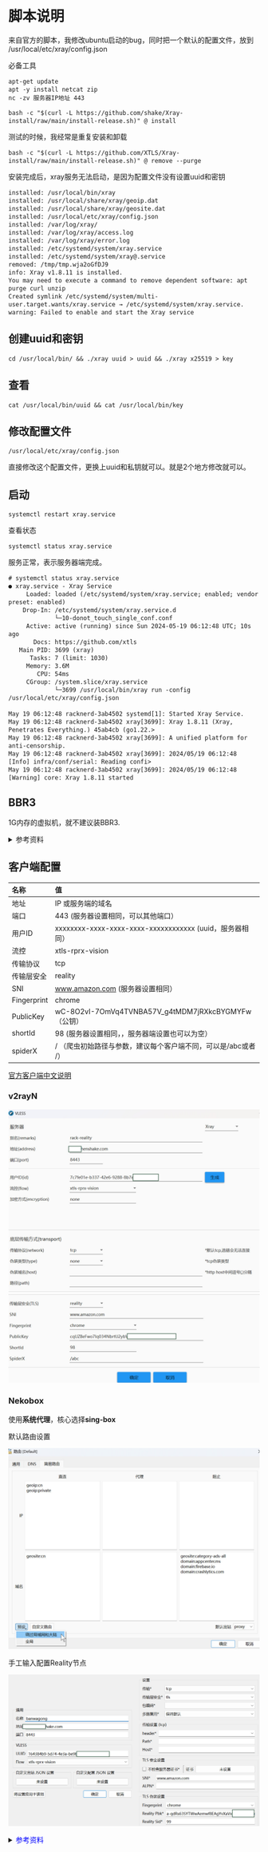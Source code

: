 # 脚本说明

来自官方的脚本，我修改ubuntu启动的bug，同时把一个默认的配置文件，放到 /usr/local/etc/xray/config.json

必备工具
```
apt-get update
apt -y install netcat zip
nc -zv 服务器IP地址 443
```


```
bash -c "$(curl -L https://github.com/shake/Xray-install/raw/main/install-release.sh)" @ install
```

测试的时候，我经常是重复安装和卸载

```
bash -c "$(curl -L https://github.com/XTLS/Xray-install/raw/main/install-release.sh)" @ remove --purge
```

安装完成后，xray服务无法启动，是因为配置文件没有设置uuid和密钥

```
installed: /usr/local/bin/xray
installed: /usr/local/share/xray/geoip.dat
installed: /usr/local/share/xray/geosite.dat
installed: /usr/local/etc/xray/config.json
installed: /var/log/xray/
installed: /var/log/xray/access.log
installed: /var/log/xray/error.log
installed: /etc/systemd/system/xray.service
installed: /etc/systemd/system/xray@.service
removed: /tmp/tmp.wja2oGfDJ9
info: Xray v1.8.11 is installed.
You may need to execute a command to remove dependent software: apt purge curl unzip
Created symlink /etc/systemd/system/multi-user.target.wants/xray.service → /etc/systemd/system/xray.service.
warning: Failed to enable and start the Xray service
```

## 创建uuid和密钥

```
cd /usr/local/bin/ && ./xray uuid > uuid && ./xray x25519 > key
```

## 查看

```
cat /usr/local/bin/uuid && cat /usr/local/bin/key
```

## 修改配置文件

```
/usr/local/etc/xray/config.json
```

直接修改这个配置文件，更换上uuid和私钥就可以。就是2个地方修改就可以。

## 启动

```
systemctl restart xray.service
```

查看状态

```
systemctl status xray.service
```

服务正常，表示服务器端完成。

```
# systemctl status xray.service
● xray.service - Xray Service
     Loaded: loaded (/etc/systemd/system/xray.service; enabled; vendor preset: enabled)
    Drop-In: /etc/systemd/system/xray.service.d
             └─10-donot_touch_single_conf.conf
     Active: active (running) since Sun 2024-05-19 06:12:48 UTC; 10s ago
       Docs: https://github.com/xtls
   Main PID: 3699 (xray)
      Tasks: 7 (limit: 1030)
     Memory: 3.6M
        CPU: 54ms
     CGroup: /system.slice/xray.service
             └─3699 /usr/local/bin/xray run -config /usr/local/etc/xray/config.json

May 19 06:12:48 racknerd-3ab4502 systemd[1]: Started Xray Service.
May 19 06:12:48 racknerd-3ab4502 xray[3699]: Xray 1.8.11 (Xray, Penetrates Everything.) 45ab4cb (go1.22.>
May 19 06:12:48 racknerd-3ab4502 xray[3699]: A unified platform for anti-censorship.
May 19 06:12:48 racknerd-3ab4502 xray[3699]: 2024/05/19 06:12:48 [Info] infra/conf/serial: Reading confi>
May 19 06:12:48 racknerd-3ab4502 xray[3699]: 2024/05/19 06:12:48 [Warning] core: Xray 1.8.11 started
```

## BBR3

1G内存的虚拟机，就不建议装BBR3.

<details><summary>参考资料</summary>

手工方式无法搞定，只能借助脚本

```
curl -sS -O https://raw.githubusercontent.com/kejilion/sh/main/kejilion.sh && chmod +x kejilion.sh && ./kejilion.sh
```

选择13，进入二级页面，选择16升级BBR3. 看了脚本，也实在没理解手工操作的区别。


默认1G内存，不够，需要把swap分区扩大到1G。

[ubuntu官方调整swap分区文档](https://askubuntu.com/questions/178712/how-to-increase-swap-space?newreg=59195221d1)

查看当前swap分区，清除文件系统标识符

```
swap_partitions=$(grep -E '^/dev/' /proc/swaps | awk '{print $1}')
echo "$partition"
swapoff "$partition"
wipefs -a "$partition"
mkswap -f "$partition"
```
确认

```
swapon -s
```
关闭swap分区

```
swapoff -a
```
创建1Gswap 文件

```
dd if=/dev/zero of=/swapfile bs=1024 count=1M
```
设置

```
# Set the correct permissions
chmod 0600 /swapfile

mkswap /swapfile  # Set up a Linux swap area
swapon /swapfile  # Turn the swap on
```

查看是否正常工作

```
grep Swap /proc/meminfo
```

永久生效

```
echo "/swapfile swap swap defaults 0 0" >> /etc/fstab
```

优化swap性能

[How To Add Swap Space on Ubuntu 22.04
](https://www.digitalocean.com/community/tutorials/how-to-add-swap-space-on-ubuntu-22-04)

```
cat /proc/sys/vm/swappiness

sysctl vm.swappiness=10

cat /proc/sys/vm/vfs_cache_pressure

sysctl vm.vfs_cache_pressure=50
```

修改 /etc/sysctl.conf

```
vm.swappiness=10
vm.vfs_cache_pressure=50
```

添加repo密钥

```
wget -qO - https://dl.xanmod.org/archive.key | sudo gpg --dearmor -vo /usr/share/keyrings/xanmod-archive-keyring.gpg
```
添加repo

```
echo 'deb [signed-by=/usr/share/keyrings/xanmod-archive-keyring.gpg] http://deb.xanmod.org releases main' | sudo tee /etc/apt/sources.list.d/xanmod-release.list
```

安装新内核

```
sudo apt update && sudo apt install linux-xanmod-x64v3
```

重启

开启bbr3，/etc/sysctl.conf，添加两行

```
net.core.default_qdisc=fq_pie
net.ipv4.tcp_congestion_control=bbr

```

查看结果

```
sysctl -p
```

查看bbr3状态，已经无法使用这个命令检查bbr3，因为已经编译进去内核。

```
modinfo tcp_bbr
cat /proc/sys/net/ipv4/tcp_congestion_control
```
</details> 

## 客户端配置

| 名称        | 值                                          |
| :---------- | :------------------------------------------ |
| 地址        | IP 或服务端的域名                           |
| 端口        | 443      (服务器设置相同，可以其他端口）                                   |
| 用户ID      | xxxxxxxx-xxxx-xxxx-xxxx-xxxxxxxxxxxx (uuid，服务器相同）       |
| 流控        | xtls-rprx-vision                            |
| 传输协议    | tcp                                         |
| 传输层安全  | reality                                     |
| SNI         | www.amazon.com   (服务器设置相同）                      |
| Fingerprint | chrome                                      |
| PublicKey   | wC-8O2vI-7OmVq4TVNBA57V_g4tMDM7jRXkcBYGMYFw（公钥） |
| shortId     | 98     (服务器设置相同，，服务器端设置也可以为空）                       |
| spiderX     | /          （爬虫初始路径与参数，建议每个客户端不同，可以是/abc或者 /）                                 |


[官方客户端中文说明](https://github.com/XTLS/REALITY?tab=readme-ov-file)

### v2rayN

![v2rayN-reality](https://github.com/shake/Xray-install/blob/77d0aaf3c079cfe75d0a39e5ddd21967e945839e/image/reality-03.jpg)
![v2rayN-reality](https://github.com/shake/Xray-install/blob/77d0aaf3c079cfe75d0a39e5ddd21967e945839e/image/reality-04.jpg)


### Nekobox

使用**系统代理**，核心选择**sing-box**

默认路由设置

![route](https://github.com/shake/Xray-install/blob/a229eed7eec6e4e37978e1030096e11e2767b662/image/nekobox-02.jpg)

手工输入配置Reality节点

![Nekobox-reality](https://github.com/shake/Xray-install/blob/4f4840b599774712d7114a396214ed7eb27fd90e/image/nekobox-01.jpg)



<details><summary><font color=Blue>参考资料</font></summary>

     # Xray-install

Bash script for installing Xray in operating systems such as CentOS / Debian / OpenSUSE that support systemd.

[Filesystem Hierarchy Standard (FHS)](https://en.wikipedia.org/wiki/Filesystem_Hierarchy_Standard)

```
installed: /etc/systemd/system/xray.service
installed: /etc/systemd/system/xray@.service

installed: /usr/local/bin/xray
installed: /usr/local/etc/xray/*.json

installed: /usr/local/share/xray/geoip.dat
installed: /usr/local/share/xray/geosite.dat

installed: /var/log/xray/access.log
installed: /var/log/xray/error.log
```

Notice: Xray will NOT log to `/var/log/xray/*.log` by default. Configure `"log"` to specify log files.

## Basic Usage

**Install & Upgrade Xray-core and geodata with `User=nobody`, but will NOT overwrite `User` in existing service files**

```
bash -c "$(curl -L https://github.com/XTLS/Xray-install/raw/main/install-release.sh)" @ install
```

**Update geoip.dat and geosite.dat only**

```
bash -c "$(curl -L https://github.com/XTLS/Xray-install/raw/main/install-release.sh)" @ install-geodata
```

**Remove Xray, except json and logs**

```
bash -c "$(curl -L https://github.com/XTLS/Xray-install/raw/main/install-release.sh)" @ remove
```

## Advance

**Install & Upgrade Xray-core to a pre-release version**

```
bash -c "$(curl -L https://github.com/XTLS/Xray-install/raw/main/install-release.sh)" @ install --beta
```

**Install & Upgrade Xray-core and geodata with `logrotate`, `$time` can be in the format of 12:34:56**

```
bash -c "$(curl -L https://github.com/XTLS/Xray-install/raw/main/install-release.sh)" @ install --logrotate $time
```
```
installed: /etc/systemd/system/logrotate@.service
installed: /etc/systemd/system/logrotate@.timer

installed: /etc/logrotate.d/xray
```

**Install & Upgrade Xray-core and geodata with `User=root`, which will overwrite `User` in existing service files**

```
bash -c "$(curl -L https://github.com/XTLS/Xray-install/raw/main/install-release.sh)" @ install -u root
```

**Install & Upgrade Xray-core without geodata**

```
bash -c "$(curl -L https://github.com/XTLS/Xray-install/raw/main/install-release.sh)" @ install --without-geodata
```

**Remove Xray, include json and logs**

```
bash -c "$(curl -L https://github.com/XTLS/Xray-install/raw/main/install-release.sh)" @ remove --purge
```

## More Usage

```
bash -c "$(curl -L https://github.com/XTLS/Xray-install/raw/main/install-release.sh)" @ help
```

## Stargazers over time

[![Stargazers over time](https://starchart.cc/XTLS/Xray-install.svg)](https://starchart.cc/XTLS/Xray-install)

</details> 
